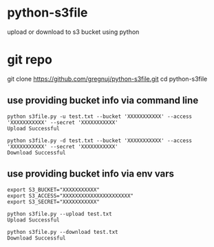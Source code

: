 # python-s3file
upload or download to s3 bucket using python

# git repo
git clone https://github.com/gregnuj/python-s3file.git
cd python-s3file

## use providing bucket info via command line

```
python s3file.py -u test.txt --bucket 'XXXXXXXXXXX' --access 'XXXXXXXXXXX' --secret 'XXXXXXXXXXX'
Upload Successful

python s3file.py -d test.txt --bucket 'XXXXXXXXXXX' --access 'XXXXXXXXXXX' --secret 'XXXXXXXXXXX'
Download Successful
```

## use providing bucket info via env vars

```
export S3_BUCKET="XXXXXXXXXXX"
export S3_ACCESS="XXXXXXXXXXXXXXXXXXXXXX"
export S3_SECRET="XXXXXXXXXXX"

python s3file.py --upload test.txt
Upload Successful

python s3file.py --download test.txt
Download Successful
```
